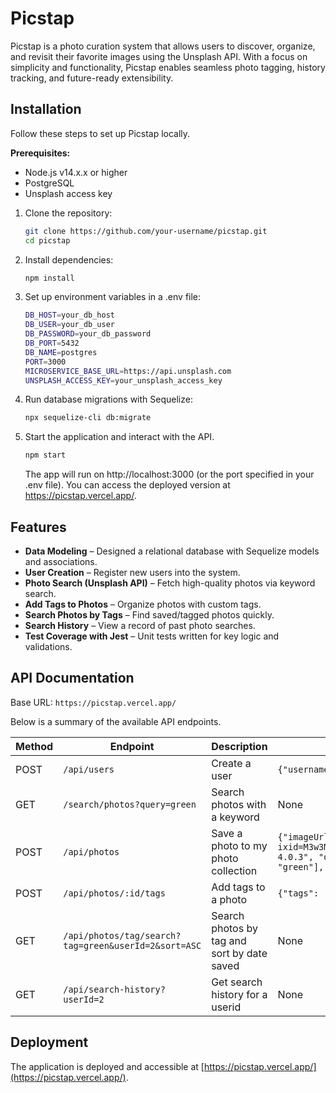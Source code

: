 # Picstap

Picstap is a photo curation system that allows users to discover, organize, and revisit their favorite images using the Unsplash API. With a focus on simplicity and functionality, Picstap enables seamless photo tagging, history tracking, and future-ready extensibility.

## Installation

Follow these steps to set up Picstap locally.

**Prerequisites:**

- Node.js v14.x.x or higher
- PostgreSQL
- Unsplash access key

1. Clone the repository:
   ```bash
   git clone https://github.com/your-username/picstap.git
   cd picstap
   ```
2. Install dependencies:
   ```bash
   npm install
   ```
3. Set up environment variables in a .env file:
   ```bash
   DB_HOST=your_db_host
   DB_USER=your_db_user
   DB_PASSWORD=your_db_password
   DB_PORT=5432
   DB_NAME=postgres
   PORT=3000
   MICROSERVICE_BASE_URL=https://api.unsplash.com
   UNSPLASH_ACCESS_KEY=your_unsplash_access_key
   ```
4. Run database migrations with Sequelize:
   ```bash
   npx sequelize-cli db:migrate
   ```
5. Start the application and interact with the API.
   ```bash
   npm start
   ```
   The app will run on http://localhost:3000 (or the port specified in your .env file). You can access the deployed version at https://picstap.vercel.app/.

## Features

- **Data Modeling** – Designed a relational database with Sequelize models and associations.
- **User Creation** – Register new users into the system.
- **Photo Search (Unsplash API)** – Fetch high-quality photos via keyword search.
- **Add Tags to Photos** – Organize photos with custom tags.
- **Search Photos by Tags** – Find saved/tagged photos quickly.
- **Search History** – View a record of past photo searches.
- **Test Coverage with Jest** – Unit tests written for key logic and validations.

## API Documentation

Base URL: `https://picstap.vercel.app/`

Below is a summary of the available API endpoints.

| Method | Endpoint                                             | Description                                 | Body (if applicable)                                                                                                                                                                                                                                                |
| ------ | ---------------------------------------------------- | ------------------------------------------- | ------------------------------------------------------------------------------------------------------------------------------------------------------------------------------------------------------------------------------------------------------------------- |
| POST   | `/api/users`                                         | Create a user                               | `{"username": "Tony Bans", "email": "tony@gmail.com"}`                                                                                                                                                                                                              |
| GET    | `/search/photos?query=green`                         | Search photos with a keyword                | None                                                                                                                                                                                                                                                                |
| POST   | `/api/photos`                                        | Save a photo to my photo collection         | `{"imageUrl": "https://images.unsplash.com/photo-1421789665209-c9b2a435e3dc?ixid=M3w3MzUyOTJ8MHwxfHNlYXJjaHw1fHxuYXR1cmV8ZW58MHx8fHwxNzQ0NjE4OTA3fDA&ixlib=rb-4.0.3", "description": "plant", "altDescription": "plant", "tags": ["nature", "green"], "userId": 4}` |
| POST   | `/api/photos/:id/tags`                               | Add tags to a photo                         | `{"tags": ["leaves"]}`                                                                                                                                                                                                                                              |
| GET    | `/api/photos/tag/search?tag=green&userId=2&sort=ASC` | Search photos by tag and sort by date saved | None                                                                                                                                                                                                                                                                |
| GET    | `/api/search-history?userId=2`                       | Get search history for a userid             | None                                                                                                                                                                                                                                                                |

## Deployment

The application is deployed and accessible at [https://picstap.vercel.app/](https://picstap.vercel.app/).
